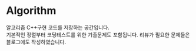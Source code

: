 # Algorithm
알고리즘 C++구현 코드를 저장하는 공간입니다.  
기본적인 정렬부터 코딩테스트를 위한 기출문제도 포함됩니다.
리뷰가 필요한 문제들은 블로그에도 작성하였습니다.
